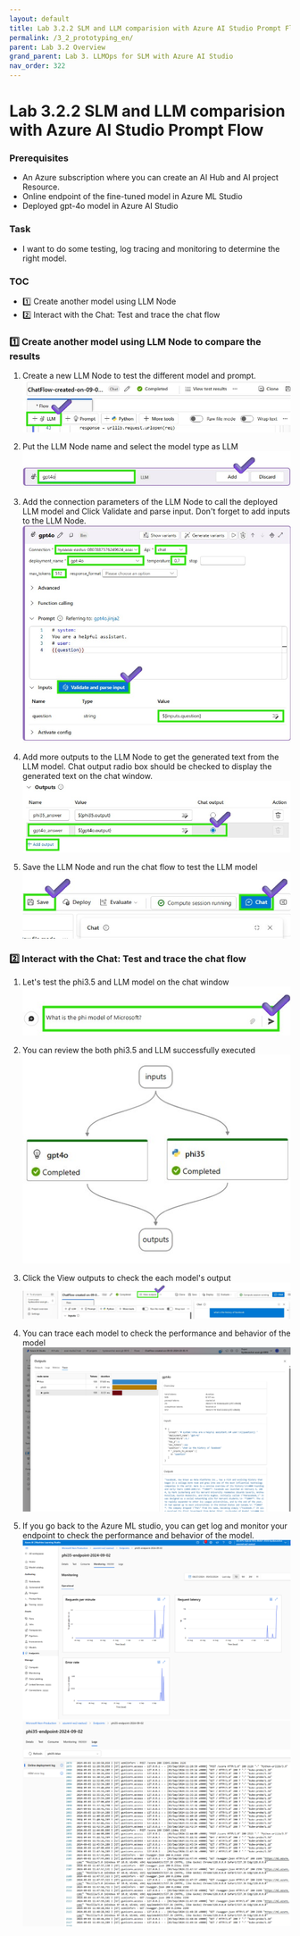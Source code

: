 ```yaml
---
layout: default
title: Lab 3.2.2 SLM and LLM comparision with Azure AI Studio Prompt Flow (EN)
permalink: /3_2_prototyping_en/
parent: Lab 3.2 Overview
grand_parent: Lab 3. LLMOps for SLM with Azure AI Studio
nav_order: 322
---
```


# Lab 3.2.2 SLM and LLM comparision with Azure AI Studio Prompt Flow

### Prerequisites

- An Azure subscription where you can create an AI Hub and AI project Resource.
- Online endpoint of the fine-tuned model in Azure ML Studio
- Deployed gpt-4o model in Azure AI Studio 


### Task

- I want to do some testing, log tracing and monitoring to determine the right model. 

### TOC
- 1️⃣ Create another model using LLM Node 
- 2️⃣ Interact with the Chat: Test and trace the chat flow

### 1️⃣ Create another model using LLM Node to compare the results
1. Create a new LLM Node to test the different model and prompt.
![create a new LLM Node](images/add_llm.jpg)

2. Put the LLM Node name and select the model type as LLM
![put the LLM Node name](images/add_node_name.jpg)

3. Add the connection parameters of the LLM Node to call the deployed LLM model and Click Validate and parse input. Don't forget to add inputs to the LLM Node.
![add the connection parameters](images/add_gpt4o_node.jpg)

4. Add more outputs to the LLM Node to get the generated text from the LLM model. Chat output radio box should be checked to display the generated text on the chat window.
![add the connection parameters](images/add_more_output.jpg)

5. Save the LLM Node and run the chat flow to test the LLM model
![save the LLM Node](images/save_open_chat_window.jpg)


### 2️⃣ Interact with the Chat: Test and trace the chat flow
1. Let's test the phi3.5 and LLM model on the chat window
![test the phi3.5 and LLM model](images/ask_about_phi.jpg)

2. You can review the both phi3.5 and LLM successfully executed  
![save the LLM Node](images/final_dag_graph.jpg)

3. Click the View outputs to check the each model's output
![click view output](images/click_view_output.jpg)


4. You can trace each model to check the performance and behavior of the model
![trace each model](images/two_model_comparision.png)

5. If you go back to the Azure ML studio, you can get log and monitor your endpoint to check the performance and behavior of the model.
![monitor endpoint](images/monitor_endpoint_metrics.png)
![endpoint log](images/endpoint_log.png)

